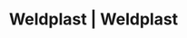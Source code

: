---
Link: "file:/Users/vinayakpatel/Downloads/www.weldplast.cz/eshop_products_compare/add/eshop-products-variant500"
product_name: "null"
product_id: "null"
title: "Weldplast | Weldplast"
product_desc: ""
product_specs: ""
product_downloads: ""
href: ""
accessories: ""
similar_products: ""
---